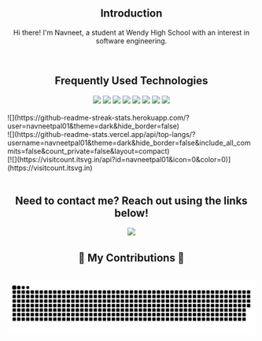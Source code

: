 <br>
<h2 align="center">Introduction</h2>

<p align="center">Hi there! I'm Navneet, a student at Wendy High School with an interest in software engineering.</p>

<br>
<h2 align="center">Frequently Used Technologies</h2>

<div align="center">
  <img src="https://img.shields.io/badge/C++%20-%2314354C.svg?&style=for-the-badge&logo=C++&logoColor=white">   <img src="https://img.shields.io/badge/Java-ED8B00?style=for-the-badge&logo=java&logoColor=white">  <img src="https://img.shields.io/badge/spring-%236DB33F.svg?style=for-the-badge&logo=spring&logoColor=white"> <img src="https://img.shields.io/badge/firebase-%23039BE5.svg?style=for-the-badge&logo=firebase"> <img src="https://img.shields.io/badge/Gradle-02303A.svg?style=for-the-badge&logo=Gradle&logoColor=white"  <img src="https://img.shields.io/badge/Kotlin%20-%23323330.svg?&style=for-the-badge&logo=Kotlin&logoColor=%23F7DF1E">   <img src="https://img.shields.io/badge/Python%20-%23E34F26.svg?&style=for-the-badge&logo=Python&logoColor=white">   <img src="https://img.shields.io/badge/SQL%20-%231572B6.svg?&style=for-the-badge&logo=SQL&logoColor=white">   <img src="https://img.shields.io/badge/git%20-%23F05033.svg?&style=for-the-badge&logo=git&logoColor=white"/>
  
</div>
<br>
![](https://github-readme-streak-stats.herokuapp.com/?user=navneetpal01&theme=dark&hide_border=false)
<br>
![](https://github-readme-stats.vercel.app/api/top-langs/?username=navneetpal01&theme=dark&hide_border=false&include_all_commits=false&count_private=false&layout=compact)
<br>
[![](https://visitcount.itsvg.in/api?id=navneetpal01&icon=0&color=0)](https://visitcount.itsvg.in)
<br>



<br>
<h2 align="center">Need to contact me? Reach out using the links below!</h2>
<p align="center">
  <a href="https://www.linkedin.com/in"><img src="https://img.shields.io/badge/linkedin-%230077B5.svg?&style=for-the-badge&logo=linkedin&logoColor=white"/></a>
  
</p>

<div align="center">
  <h2>🐍 My Contributions 🐍</h2>
  <br>
  <img alt="snake eating my contributions" src="https://raw.githubusercontent.com/navneetpal01/navneetpal01/output/github-contribution-grid-snake-dark.svg" />
  
  <br/><br/><br/>
</div>


